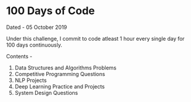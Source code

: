 # 100 Days of Code

Dated - 05 October 2019

Under this challenge, I commit to code atleast 1 hour every single day for 100 days continuously.

Contents -
 
1. Data Structures and Algorithms Problems
2. Competitive Programming Questions 
3. NLP Projects
4. Deep Learning Practice and Projects
5. System Design Questions
